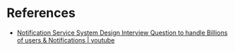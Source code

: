 
# References

- [Notification Service System Design Interview Question to handle Billions of users & Notifications | youtube](https://www.youtube.com/watch?v=CUwt9_l0DOg)

